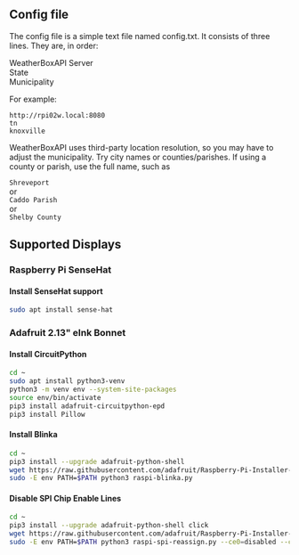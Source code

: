 ## Config file

The config file is a simple text file named config.txt.  It consists of three lines.  They are, in order:  

WeatherBoxAPI Server  
State  
Municipality  

For example:  
``` text
http://rpi02w.local:8080  
tn  
knoxville
```
WeatherBoxAPI uses third-party location resolution, so you may have to adjust the municipality.  Try city names or counties/parishes.  If using a county or parish, use the full name, such as  

`Shreveport`  
or  
`Caddo Parish `  
or  
`Shelby County  `



## Supported Displays  

### Raspberry Pi SenseHat  

#### Install SenseHat support 
``` bash
sudo apt install sense-hat
```

### Adafruit 2.13" eInk Bonnet
#### Install CircuitPython  
``` bash
cd ~  
sudo apt install python3-venv  
python3 -m venv env --system-site-packages  
source env/bin/activate  
pip3 install adafruit-circuitpython-epd  
pip3 install Pillow
```
#### Install Blinka
``` bash
cd ~  
pip3 install --upgrade adafruit-python-shell  
wget https://raw.githubusercontent.com/adafruit/Raspberry-Pi-Installer-Scripts/master/raspi-blinka.py  
sudo -E env PATH=$PATH python3 raspi-blinka.py  
```
#### Disable SPI Chip Enable Lines
``` bash
cd ~  
pip3 install --upgrade adafruit-python-shell click  
wget https://raw.githubusercontent.com/adafruit/Raspberry-Pi-Installer-Scripts/main/raspi-spi-reassign.py  
sudo -E env PATH=$PATH python3 raspi-spi-reassign.py --ce0=disabled --ce1=disabled  
```
